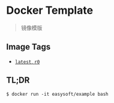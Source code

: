 # Docker Template

> 镜像模版

## Image Tags

* [`latest`, `r0`](https://github.com/quicklyon/docker/blob/r0/Dockerfile)

## TL;DR

```console
$ docker run -it easysoft/example bash
```
